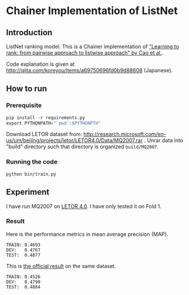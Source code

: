 
# Chainer Implementation of ListNet

## Introduction

ListNet ranking model. This is a Chainer implementation of ["Learning to rank: from pairwise approach to listwise approach" by Cao et al.](http://dl.acm.org/citation.cfm?doid=1273496.1273513).

Code explanation is given at http://qiita.com/koreyou/items/a69750696fd0b9d88608 (Japanese).

## How to run

### Prerequisite

```python
pip install -r requirements.py
export PYTHONPATH="`pwd`:$PYTHONPTH"
```

Download LETOR dataset from: http://research.microsoft.com/en-us/um/beijing/projects/letor/LETOR4.0/Data/MQ2007.rar .
Unrar data into "build" directory such that directory is organized `build/MQ2007`.

### Running the code

```
python bin/train.py
```

## Experiment

I have run MQ2007 on [LETOR 4.0](http://research.microsoft.com/en-us/um/beijing/projects/letor/letor4dataset.aspx).
I have only tested it on Fold 1.

### Result

Here is the performance metrics in mean average precision (MAP).

```
TRAIN: 0.4693
DEV:   0.4767
TEST:  0.4877
```

This is [the official result](https://1drv.ms/u/s!Aqi9ONgj3OqPgSS45WACJ5uKK-ok) on the same dataset.

```
TRAIN: 0.4526
DEV:   0.4790
TEST:  0.4884
```

